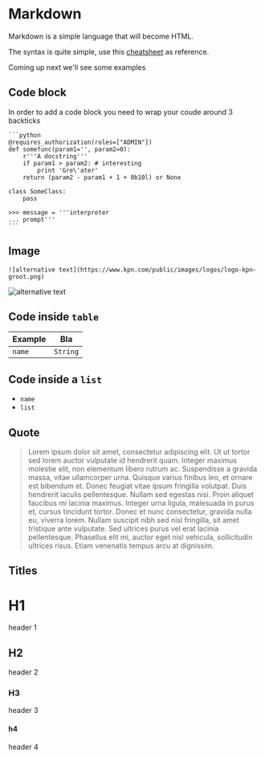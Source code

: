 # Markdown

Markdown is a simple language that will become HTML.

The syntax is quite simple, use this [cheatsheet](cheatsheet) as reference.

Coming up next we'll see some examples

## Code block

In order to add a code block you need to wrap your coude around 3 backticks

    ```python
    @requires_authorization(roles=["ADMIN"])
    def somefunc(param1='', param2=0):
        r'''A docstring'''
        if param1 > param2: # interesting
            print 'Gre\'ater'
        return (param2 - param1 + 1 + 0b10l) or None

    class SomeClass:
        pass

    >>> message = '''interpreter
    ... prompt'''
    ```

## Image

```text
![alternative text](https://www.kpn.com/public/images/logos/logo-kpn-groot.png)
```

![alternative text](https://www.kpn.com/public/images/logos/logo-kpn-groot.png)


## Code inside `table`

| Example | Bla      |
| ------- | -------- |
| `name`  | `String` |

## Code inside a `list`

- `name`
- `list`

## Quote


> Lorem ipsum dolor sit amet, consectetur adipiscing elit. Ut ut tortor sed lorem auctor vulputate id hendrerit quam. Integer maximus molestie elit, non elementum libero rutrum ac. Suspendisse a gravida massa, vitae ullamcorper urna. Quisque varius finibus leo, et ornare est bibendum et. Donec feugiat vitae ipsum fringilla volutpat. Duis hendrerit iaculis pellentesque. Nullam sed egestas nisi. Proin aliquet faucibus mi lacinia maximus. Integer urna ligula, malesuada in purus et, cursus tincidunt tortor. Donec et nunc consectetur, gravida nulla eu, viverra lorem. Nullam suscipit nibh sed nisl fringilla, sit amet tristique ante vulputate. Sed ultrices purus vel erat lacinia pellentesque. Phasellus elit mi, auctor eget nisl vehicula, sollicitudin ultrices risus. Etiam venenatis tempus arcu at dignissim.

## Titles

# H1

header 1

## H2

header 2

### H3

header 3

#### h4

header 4

[cheatsheet]: https://www.markdownguide.org/cheat-sheet/
